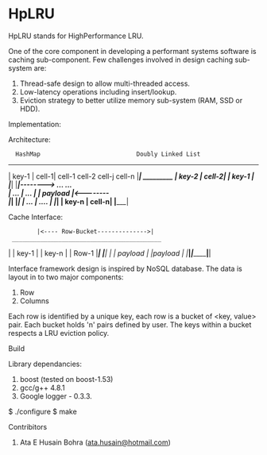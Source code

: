 HpLRU
=====

HpLRU stands for HighPerformance LRU.

One of the core component in developing a performant systems software is caching sub-component. Few challenges involved in design caching sub-system are:
1. Thread-safe design to allow multi-threaded access.
2. Low-latency operations including insert/lookup.
3. Eviction strategy to better utilize memory sub-system (RAM, SSD or HDD).

Implementation:

Architecture:

      HashMap                           Doubly Linked List
   _______________              
  | key-1 | cell-1|               cell-1             cell-2       cell-j        cell-n
  |_______________|              _________
  | key-2 | cell-2|             | key-1   |
  |_______________|             |_________|-------->  ...         ...             
  | ...   | ...   |             | payload |<--------  
  |_______________|             |_________|
  | ...   | ....  |
  |_______________|
  | key-n | cell-n|
  |_______________|

Cache Interface:

	        |<---- Row-Bucket-------------->|
	 __________________________________________
  |       | key-1   |               | key-n  |
  | Row-1 |_________|               |________|
  |       | payload |               |payload |
  |_______|_________|_______________|________|

Interface framework design is inspired by NoSQL database. The data is layout in to two major components:
1. Row
2. Columns
 
Each row is identified by a unique key, each row is a bucket of <key, value> pair. Each bucket holds 'n' pairs defined by user. The keys within a bucket respects a LRU eviction policy.

Build

Library dependancies:
1. boost (tested on boost-1.53)
2. gcc/g++ 4.8.1
3. Google logger - 0.3.3.

$ ./configure
$ make

Contribitors
1. Ata E Husain Bohra (ata.husain@hotmail.com)
